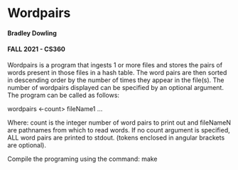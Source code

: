 # Wordpairs
#### Bradley Dowling
#### FALL 2021 - CS360

Wordpairs is a program that ingests 1 or more files and stores the pairs of words present in those files in a hash table. The word pairs are then sorted in descending order by the number of times they appear in the file(s). The number of wordpairs displayed can be specified by an optional argument. The program can be called as follows:

wordpairs <-count> fileName1 <fileName2> <fileName3> ...

Where: count is the integer number of word pairs to print out and fileNameN are pathnames from which to read words. If no count argument is specified, ALL word pairs are printed to stdout. (tokens enclosed in angular brackets are optional).

Compile the programing using the command:
make
